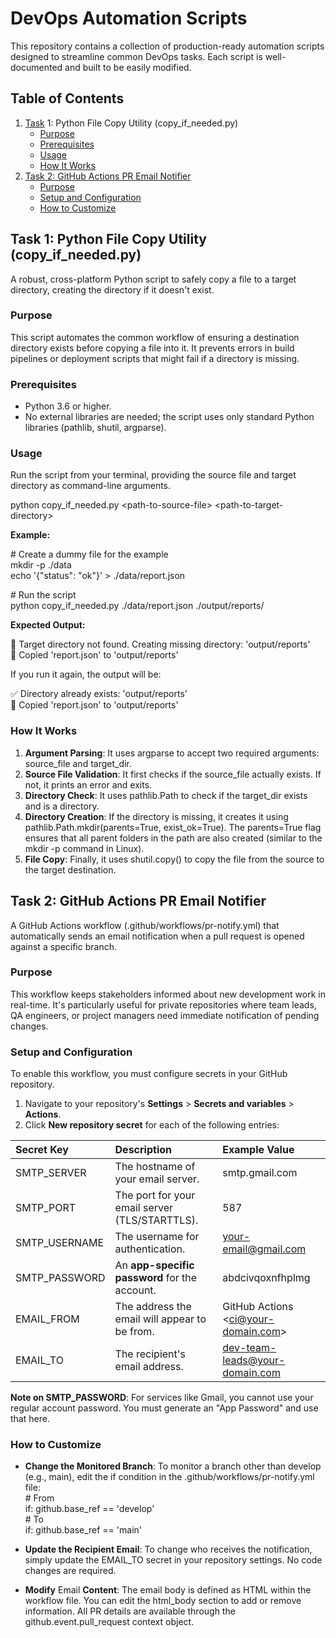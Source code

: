 # **DevOps Automation Scripts**

This repository contains a collection of production-ready automation scripts designed to streamline common DevOps tasks. Each script is well-documented and built to be easily modified.

## **Table of Contents**

1. [Task](https://www.google.com/search?q=%23task-1-python-file-copy-utility-copy_if_neededpy) 1: Python File Copy Utility (copy\_if\_needed.py)  
   * [Purpose](https://www.google.com/search?q=%23purpose)  
   * [Prerequisites](https://www.google.com/search?q=%23prerequisites)  
   * [Usage](https://www.google.com/search?q=%23usage)  
   * [How It Works](https://www.google.com/search?q=%23how-it-works)  
2. [Task 2: GitHub Actions PR Email Notifier](https://www.google.com/search?q=%23task-2-github-actions-pr-email-notifier)  
   * [Purpose](https://www.google.com/search?q=%23purpose-1)  
   * [Setup and Configuration](https://www.google.com/search?q=%23setup-and-configuration)  
   * [How to Customize](https://www.google.com/search?q=%23how-to-customize)

## **Task 1: Python File Copy Utility (copy\_if\_needed.py)**

A robust, cross-platform Python script to safely copy a file to a target directory, creating the directory if it doesn't exist.

### **Purpose**

This script automates the common workflow of ensuring a destination directory exists before copying a file into it. It prevents errors in build pipelines or deployment scripts that might fail if a directory is missing.

### **Prerequisites**

* Python 3.6 or higher.  
* No external libraries are needed; the script uses only standard Python libraries (pathlib, shutil, argparse).

### **Usage**

Run the script from your terminal, providing the source file and target directory as command-line arguments.

python copy\_if\_needed.py \<path-to-source-file\> \<path-to-target-directory\>

**Example:**

\# Create a dummy file for the example  
mkdir \-p ./data  
echo '{"status": "ok"}' \> ./data/report.json

\# Run the script  
python copy\_if\_needed.py ./data/report.json ./output/reports/

**Expected Output:**

📁 Target directory not found. Creating missing directory: 'output/reports'  
📄 Copied 'report.json' to 'output/reports'

If you run it again, the output will be:

✅ Directory already exists: 'output/reports'  
📄 Copied 'report.json' to 'output/reports'

### **How It Works**

1. **Argument Parsing**: It uses argparse to accept two required arguments: source\_file and target\_dir.  
2. **Source File Validation**: It first checks if the source\_file actually exists. If not, it prints an error and exits.  
3. **Directory Check**: It uses pathlib.Path to check if the target\_dir exists and is a directory.  
4. **Directory Creation**: If the directory is missing, it creates it using pathlib.Path.mkdir(parents=True, exist\_ok=True). The parents=True flag ensures that all parent folders in the path are also created (similar to the mkdir \-p command in Linux).  
5. **File Copy**: Finally, it uses shutil.copy() to copy the file from the source to the target destination.

## **Task 2: GitHub Actions PR Email Notifier**

A GitHub Actions workflow (.github/workflows/pr-notify.yml) that automatically sends an email notification when a pull request is opened against a specific branch.

### **Purpose**

This workflow keeps stakeholders informed about new development work in real-time. It's particularly useful for private repositories where team leads, QA engineers, or project managers need immediate notification of pending changes.

### **Setup and Configuration**

To enable this workflow, you must configure secrets in your GitHub repository.

1. Navigate to your repository's **Settings** \> **Secrets and variables** \> **Actions**.  
2. Click **New repository secret** for each of the following entries:

| Secret Key | Description | Example Value |
| :---- | :---- | :---- |
| SMTP\_SERVER | The hostname of your email server. | smtp.gmail.com |
| SMTP\_PORT | The port for your email server (TLS/STARTTLS). | 587 |
| SMTP\_USERNAME | The username for authentication. | your-email@gmail.com |
| SMTP\_PASSWORD | An **app-specific password** for the account. | abdcivqoxnfhplmg |
| EMAIL\_FROM | The address the email will appear to be from. | GitHub Actions \<ci@your-domain.com\> |
| EMAIL\_TO | The recipient's email address. | dev-team-leads@your-domain.com |

**Note on SMTP\_PASSWORD**: For services like Gmail, you cannot use your regular account password. You must generate an "App Password" and use that here.

### **How to Customize**

* **Change the Monitored Branch**: To monitor a branch other than develop (e.g., main), edit the if condition in the .github/workflows/pr-notify.yml file:  
  \# From  
  if: github.base\_ref \== 'develop'  
  \# To  
  if: github.base\_ref \== 'main'

* **Update the Recipient Email**: To change who receives the notification, simply update the EMAIL\_TO secret in your repository settings. No code changes are required.  
* **Modify** Email **Content**: The email body is defined as HTML within the workflow file. You can edit the html\_body section to add or remove information. All PR details are available through the github.event.pull\_request context object.
